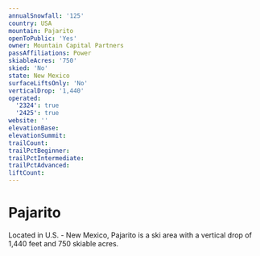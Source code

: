 ```yaml
---
annualSnowfall: '125'
country: USA
mountain: Pajarito
openToPublic: 'Yes'
owner: Mountain Capital Partners
passAffiliations: Power
skiableAcres: '750'
skied: 'No'
state: New Mexico
surfaceLiftsOnly: 'No'
verticalDrop: '1,440'
operated:
  '2324': true
  '2425': true
website: ''
elevationBase:
elevationSummit:
trailCount:
trailPctBeginner:
trailPctIntermediate:
trailPctAdvanced:
liftCount:
---
```



# Pajarito

Located in U.S. - New Mexico, Pajarito is a ski area with a vertical drop of 1,440 feet and 750 skiable acres.
